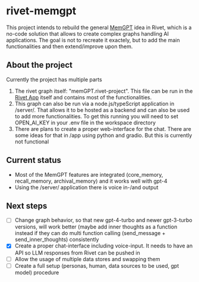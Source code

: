 # rivet-memgpt
This project intends to rebuild the general [MemGPT](https://memgpt.ai/) idea in Rivet, which is a no-code solution that allows to create complex graphs handling AI applications.
The goal is not to recreate it exactely, but to add the main functionalities and then extend/improve upon them.

## About the project
Currently the project has multiple parts
1. The rivet graph itself: "memGPT.rivet-project". This file can be run in the [Rivet App](https://rivet.ironcladapp.com/) itself and contains most of the functionalities.
2. This graph can also be run via a node.js/typeScript application in /server/. That allows it to be hosted as a backend and can also be used to add more functionalities. To get this running you will need to set OPEN_AI_KEY in your .env file in the workspace directory
3. There are plans to create a proper web-interface for the chat. There are some ideas for that in /app using python and gradio. But this is currently not functional

## Current status
- Most of the MemGPT features are integrated (core_memory, recall_memory, archival_memory) and it works well with gpt-4
- Using the /server/ application there is voice in-/and output

## Next steps
- [ ] Change graph behavior, so that new gpt-4-turbo and newer gpt-3-turbo versions, will work better (maybe add inner thoughts as a function instead if they can do multi function calling (send_message + send_inner_thoughts) consistently
- [x] Create a proper chat-interface including voice-input. It needs to have an API so LLM responses from Rivet can be pushed in
- [ ] Allow the usage of multiple data stores and swapping them
- [ ] Create a full setup (personas, human, data sources to be used, gpt model) procedure
